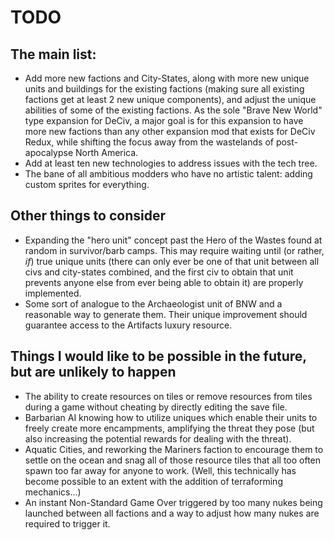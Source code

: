 # TODO

## The main list:
- Add more new factions and City-States, along with more new unique units and buildings for the existing factions (making sure all existing factions get at least 2 new unique components), and adjust the unique abilities of some of the existing factions. As the sole "Brave New World" type expansion for DeCiv, a major goal is for this expansion to have more new factions than any other expansion mod that exists for DeCiv Redux, while shifting the focus away from the wastelands of post-apocalypse North America.
- Add at least ten new technologies to address issues with the tech tree.
- The bane of all ambitious modders who have no artistic talent: adding custom sprites for everything.

## Other things to consider
- Expanding the "hero unit" concept past the Hero of the Wastes found at random in survivor/barb camps. This may require waiting until (or rather, *if*) true unique units (there can only ever be one of that unit between all civs and city-states combined, and the first civ to obtain that unit prevents anyone else from ever being able to obtain it) are properly implemented.
- Some sort of analogue to the Archaeologist unit of BNW and a reasonable way to generate them. Their unique improvement should guarantee access to the Artifacts luxury resource.

## Things I would like to be possible in the future, but are unlikely to happen
- The ability to create resources on tiles or remove resources from tiles during a game without cheating by directly editing the save file.
- Barbarian AI knowing how to utilize uniques which enable their units to freely create more encampments, amplifying the threat they pose (but also increasing the potential rewards for dealing with the threat).
- Aquatic Cities, and reworking the Mariners faction to encourage them to settle on the ocean and snag all of those resource tiles that all too often spawn too far away for anyone to work. (Well, this technically has become possible to an extent with the addition of terraforming mechanics...)
- An instant Non-Standard Game Over triggered by too many nukes being launched between all factions and a way to adjust how many nukes are required to trigger it.
